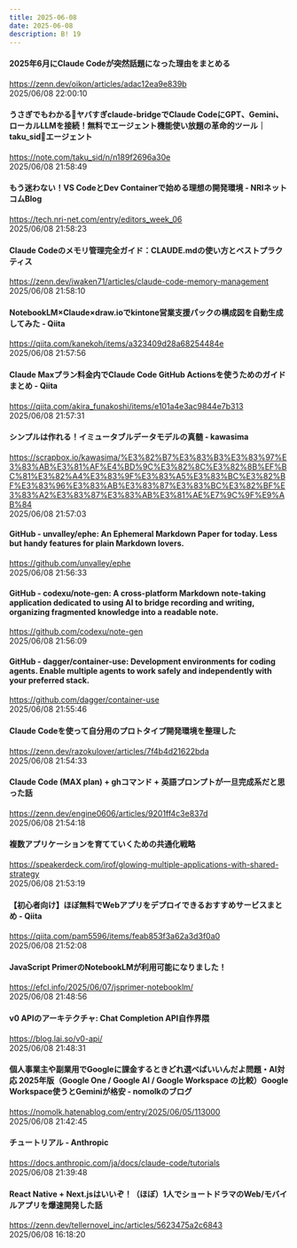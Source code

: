 ```yaml
---
title: 2025-06-08
date: 2025-06-08
description: B! 19
---
```


#### 2025年6月にClaude Codeが突然話題になった理由をまとめる
https://zenn.dev/oikon/articles/adac12ea9e839b<br>
2025/06/08 22:00:10<br>


#### うさぎでもわかる🐰ヤバすぎclaude-bridgeでClaude CodeにGPT、Gemini、ローカルLLMを接続！無料でエージェント機能使い放題の革命的ツール｜taku_sid🐰エージェント
https://note.com/taku_sid/n/n189f2696a30e<br>
2025/06/08 21:58:49<br>


#### もう迷わない！VS CodeとDev Containerで始める理想の開発環境 - NRIネットコムBlog
https://tech.nri-net.com/entry/editors_week_06<br>
2025/06/08 21:58:23<br>


#### Claude Codeのメモリ管理完全ガイド：CLAUDE.mdの使い方とベストプラクティス
https://zenn.dev/iwaken71/articles/claude-code-memory-management<br>
2025/06/08 21:58:10<br>


#### NotebookLM×Claude×draw.ioでkintone営業支援パックの構成図を自動生成してみた - Qiita
https://qiita.com/kanekoh/items/a323409d28a68254484e<br>
2025/06/08 21:57:56<br>


#### Claude Maxプラン料金内でClaude Code GitHub Actionsを使うためのガイドまとめ - Qiita
https://qiita.com/akira_funakoshi/items/e101a4e3ac9844e7b313<br>
2025/06/08 21:57:31<br>


#### シンプルは作れる！イミュータブルデータモデルの真髄 - kawasima
https://scrapbox.io/kawasima/%E3%82%B7%E3%83%B3%E3%83%97%E3%83%AB%E3%81%AF%E4%BD%9C%E3%82%8C%E3%82%8B%EF%BC%81%E3%82%A4%E3%83%9F%E3%83%A5%E3%83%BC%E3%82%BF%E3%83%96%E3%83%AB%E3%83%87%E3%83%BC%E3%82%BF%E3%83%A2%E3%83%87%E3%83%AB%E3%81%AE%E7%9C%9F%E9%AB%84<br>
2025/06/08 21:57:03<br>


#### GitHub - unvalley/ephe: An Ephemeral Markdown Paper for today. Less but handy features for plain Markdown lovers.
https://github.com/unvalley/ephe<br>
2025/06/08 21:56:33<br>


#### GitHub - codexu/note-gen: A cross-platform Markdown note-taking application dedicated to using AI to bridge recording and writing, organizing fragmented knowledge into a readable note.
https://github.com/codexu/note-gen<br>
2025/06/08 21:56:09<br>


#### GitHub - dagger/container-use: Development environments for coding agents. Enable multiple agents to work safely and independently with your preferred stack.
https://github.com/dagger/container-use<br>
2025/06/08 21:55:46<br>


#### Claude Codeを使って自分用のプロトタイプ開発環境を整理した
https://zenn.dev/razokulover/articles/7f4b4d21622bda<br>
2025/06/08 21:54:33<br>


#### Claude Code (MAX plan) + ghコマンド + 英語プロンプトが一旦完成系だと思った話
https://zenn.dev/engine0606/articles/9201ff4c3e837d<br>
2025/06/08 21:54:18<br>


#### 複数アプリケーションを育てていくための共通化戦略
https://speakerdeck.com/irof/glowing-multiple-applications-with-shared-strategy<br>
2025/06/08 21:53:19<br>


#### 【初心者向け】ほぼ無料でWebアプリをデプロイできるおすすめサービスまとめ - Qiita
https://qiita.com/pam5596/items/feab853f3a62a3d3f0a0<br>
2025/06/08 21:52:08<br>


#### JavaScript PrimerのNotebookLMが利用可能になりました！
https://efcl.info/2025/06/07/jsprimer-notebooklm/<br>
2025/06/08 21:48:56<br>


#### v0 APIのアーキテクチャ: Chat Completion API自作界隈
https://blog.lai.so/v0-api/<br>
2025/06/08 21:48:31<br>


#### 個人事業主や副業用でGoogleに課金するときどれ選べばいいんだよ問題・AI対応 2025年版（Google One / Google AI / Google Workspace の比較）Google Workspace使うとGeminiが格安 - nomolkのブログ
https://nomolk.hatenablog.com/entry/2025/06/05/113000<br>
2025/06/08 21:42:45<br>


#### チュートリアル - Anthropic
https://docs.anthropic.com/ja/docs/claude-code/tutorials<br>
2025/06/08 21:39:48<br>


#### React Native + Next.jsはいいぞ！（ほぼ）1人でショートドラマのWeb/モバイルアプリを爆速開発した話
https://zenn.dev/tellernovel_inc/articles/5623475a2c6843<br>
2025/06/08 16:18:20<br>


